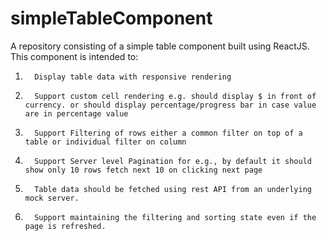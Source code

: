 # simpleTableComponent
A repository consisting of a simple table component built using ReactJS.
This component is intended to:

1.       Display table data with responsive rendering

2.       Support custom cell rendering e.g. should display $ in front of currency. or should display percentage/progress bar in case value are in percentage value

3.       Support Filtering of rows either a common filter on top of a table or individual filter on column

4.       Support Server level Pagination for e.g., by default it should show only 10 rows fetch next 10 on clicking next page

5.       Table data should be fetched using rest API from an underlying mock server.

6.       Support maintaining the filtering and sorting state even if the page is refreshed.
